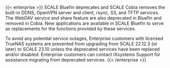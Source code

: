 &NewLine;

{{< enterprise >}}
SCALE Bluefin deprecates and SCALE Cobia removes the built-in DDNS, OpenVPN server and client, rsync, S3, and TFTP services.
The WebDAV service and share feature are also deprecated in Bluefin and removed in Cobia.
New applications are available in SCALE Bluefin to serve as replacements for the functions provided by these services.

To avoid any potential service outages, Enterprise customers with licensed TrueNAS systems are prevented from upgrading from SCALE 22.12.3 (or later) to SCALE 23.10 unless the deprecated services have been replaced and/or disabled.
Enterprise customers can contact iXsystems Support for assistance migrating from deprecated services.
{{< /enterprise >}}
